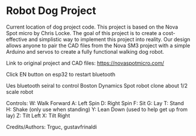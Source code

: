 # Robot Dog Project
Current location of dog project code.
This project is based on the Nova Spot micro by Chris Locke. 
The goal of this project is to create a cost-effective and simplistic way to implement this project into reality. 
Our design allows anyone to pair the CAD files from the Nova SM3 project with a simple Arduino and servos to create a fully functional walking dog robot. 

Link to original project and CAD files: https://novaspotmicro.com/

Click EN button on esp32 to restart bluetooth

Ues bluetooth seiral to control Boston Dynamics Spot robot clone
about 1/2 scale robot

Controls:
W: Walk Forward
A: Left Spin
D: Right Spin
F: Sit
G: Lay
T: Stand
H: Shake (only use when standing)
Y: Lean Down (used to help get up from lay)
Z: Tilt Left
X: Tilt Right

Credits/Authors:
Trguc, 
gustavfrinaldi
